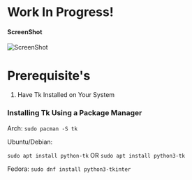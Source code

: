 # Work In Progress!

#### ScreenShot

![ScreenShot](https://raw.githubusercontent.com/stking68/OpenConnect-Linux-GUI/main/screenshot.png)


# Prerequisite's

1. Have Tk Installed on Your System

### Installing Tk Using a Package Manager

Arch:
`sudo pacman -S tk`

Ubuntu/Debian:

`sudo apt install python-tk`
 OR 
`sudo apt install python3-tk`


Fedora:
`sudo dnf install python3-tkinter`


